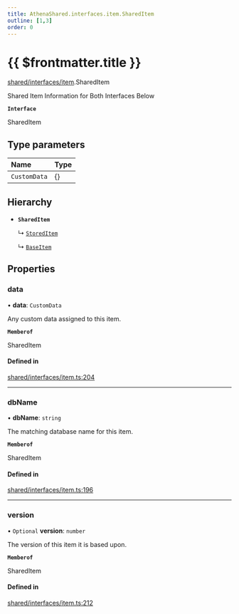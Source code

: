 ```yaml
---
title: AthenaShared.interfaces.item.SharedItem
outline: [1,3]
order: 0
---
```


# {{ $frontmatter.title }}


[shared/interfaces/item](../modules/shared_interfaces_item.md).SharedItem

Shared Item Information for Both Interfaces Below

**`Interface`**

SharedItem

## Type parameters

| Name | Type |
| :------ | :------ |
| `CustomData` | {} |

## Hierarchy

- **`SharedItem`**

  ↳ [`StoredItem`](shared_interfaces_item_StoredItem.md)

  ↳ [`BaseItem`](shared_interfaces_item_BaseItem.md)

## Properties

### data

• **data**: `CustomData`

Any custom data assigned to this item.

**`Memberof`**

SharedItem

#### Defined in

[shared/interfaces/item.ts:204](https://github.com/Stuyk/altv-athena/blob/217ba5f/src/core/shared/interfaces/item.ts#L204)

___

### dbName

• **dbName**: `string`

The matching database name for this item.

**`Memberof`**

SharedItem

#### Defined in

[shared/interfaces/item.ts:196](https://github.com/Stuyk/altv-athena/blob/217ba5f/src/core/shared/interfaces/item.ts#L196)

___

### version

• `Optional` **version**: `number`

The version of this item it is based upon.

**`Memberof`**

SharedItem

#### Defined in

[shared/interfaces/item.ts:212](https://github.com/Stuyk/altv-athena/blob/217ba5f/src/core/shared/interfaces/item.ts#L212)
